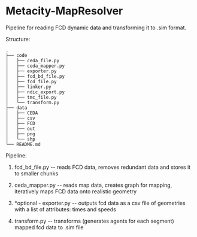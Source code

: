 # Metacity-MapResolver
Pipeline for reading FCD dynamic data and transforming it to .sim format.

Structure:
```
.
├── code
│   ├── ceda_file.py
│   ├── ceda_mapper.py
│   ├── exporter.py
│   ├── fcd_bd_file.py
│   ├── fcd_file.py
│   ├── linker.py
│   ├── ndic_export.py
│   ├── tmc_file.py
│   └── transform.py
├── data
│   ├── CEDA
│   ├── csv
│   ├── FCD
│   ├── out
│   ├── png
│   └── shp
└── README.md
```

Pipeline:

1. fcd_bd_file.py -- reads FCD data, removes redundant data and stores it to smaller chunks

2. ceda_mapper.py -- reads map data, creates graph for mapping, iteratively maps FCD data onto realistic geometry

3. *optional - exporter.py -- outputs fcd data as a csv file of geometries with a list of attributes: times and speeds

4. transform.py -- transforms (generates agents for each segment) mapped fcd data to .sim file 


